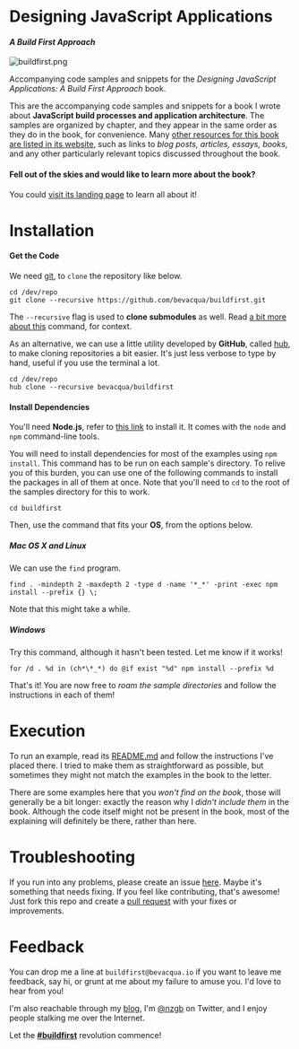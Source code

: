 # Designing JavaScript Applications
#### _A Build First Approach_

![buildfirst.png][1]

Accompanying code samples and snippets for the _Designing JavaScript Applications: A Build First Approach_ book.

This are the accompanying code samples and snippets for a book I wrote about **JavaScript build processes and application architecture**. The samples are organized by chapter, and they appear in the same order as they do in the book, for convenience. Many [other resources for this book are listed in its website](http://bevacqua.io/buildfirst/resources "#buildfirst resources"), such as links to _blog posts, articles, essays, books_, and any other particularly relevant topics discussed throughout the book.

#### Fell out of the skies and would like to learn more about the book?

You could [visit its landing page](http://bevacqua.io/buildfirst "Designing JavaScript Applications: A Build First Approach") to learn all about it!

# Installation

#### Get the Code

We need [git](http://git-scm.com/ "git source control"), to `clone` the repository like below.

```shell
cd /dev/repo
git clone --recursive https://github.com/bevacqua/buildfirst.git
```

The `--recursive` flag is used to **clone submodules** as well. Read [a bit more about this](http://stackoverflow.com/a/4438292/389745) command, for context.

As an alternative, we can use a little utility developed by **GitHub**, called [hub](http://hub.github.com/ "hub by GitHub"), to make cloning repositories a bit easier. It's just less verbose to type by hand, useful if you use the terminal a lot.

```shell
cd /dev/repo
hub clone --recursive bevacqua/buildfirst
```

#### Install Dependencies

You'll need **Node.js**, refer to [this link](http://nodejs.org/download/ "Node.js Downloads") to install it. It comes with the `node` and `npm` command-line tools.

You will need to install dependencies for most of the examples using `npm install`. This command has to be run on each sample's directory. To relive you of this burden, you can use one of the following commands to install the packages in all of them at once. Note that you'll need to `cd` to the root of the samples directory for this to work.

```shell
cd buildfirst
```

Then, use the command that fits your **OS**, from the options below.

##### Mac OS X and Linux

We can use the `find` program.

```shell
find . -mindepth 2 -maxdepth 2 -type d -name '*_*' -print -exec npm install --prefix {} \;
```

Note that this might take a while.

##### Windows

Try this command, although it hasn't been tested. Let me know if it works!

```shell
for /d . %d in (ch*\*_*) do @if exist "%d" npm install --prefix %d
```

That's it! You are now free to _roam the sample directories_ and follow the instructions in each of them!

# Execution

To run an example, read its [README.md](README.md "To understand recursion, you must first understand recursion") and follow the instructions I've placed there. I tried to make them as straightforward as possible, but sometimes they might not match the examples in the book to the letter.

There are some examples here that you _won't find on the book_, those will generally be a bit longer: exactly the reason why I _didn't include them_ in the book. Although the code itself might not be present in the book, most of the explaining will definitely be there, rather than here.

# Troubleshooting

If you run into any problems, please create an issue [here](https://github.com/bevacqua/buildfirst/issues). Maybe it's something that needs fixing. If you feel like contributing, that's awesome! Just fork this repo and create a [pull request](https://help.github.com/articles/using-pull-requests) with your fixes or improvements.

# Feedback

You can drop me a line at `buildfirst@bevacqua.io` if you want to leave me feedback, say hi, or grunt at me about my failure to amuse you. I'd love to hear from you!

I'm also reachable through my [blog](http://blog.ponyfoo.com "Pony Foo"), I'm [@nzgb](https://twitter.com/nzgb "@nzgb on Twitter") on Twitter, and I enjoy people stalking me over the Internet.

Let the [**#buildfirst**](https://twitter.com/#buildfirst) revolution commence!

  [1]: http://www.gravatar.com/avatar/cee019b251cf09f440b4427541e46cb8.png?s=420

